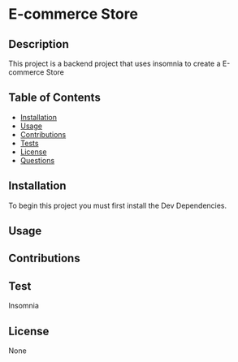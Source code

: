 # E-commerce Store
## Description
This project is a backend project that uses insomnia to create a E-commerce Store
## Table of Contents
- [Installation](#installation)
- [Usage](#usage)
- [Contributions](#contributions)
- [Tests](#tests)
- [License](#license)
- [Questions](#questions)
## Installation
To begin this project you must first install the Dev Dependencies.
## Usage

## Contributions

## Test
Insomnia

## License
None
